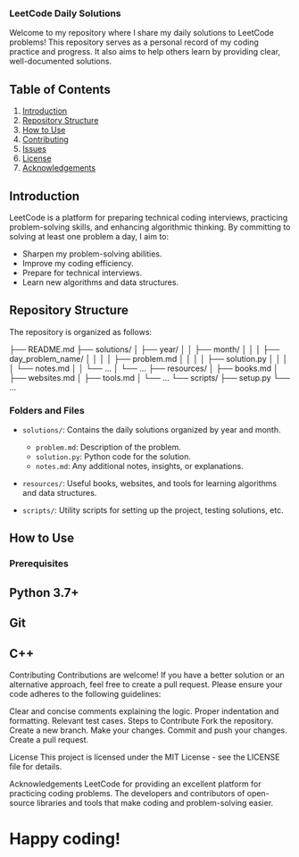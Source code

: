 ### LeetCode Daily Solutions

Welcome to my repository where I share my daily solutions to LeetCode problems! This repository serves as a personal record of my coding practice and progress. It also aims to help others learn by providing clear, well-documented solutions.

## Table of Contents
1. [Introduction](#introduction)
2. [Repository Structure](#repository-structure)
3. [How to Use](#how-to-use)
4. [Contributing](#contributing)
5. [Issues](#issues)
6. [License](#license)
7. [Acknowledgements](#acknowledgements)

## Introduction

LeetCode is a platform for preparing technical coding interviews, practicing problem-solving skills, and enhancing algorithmic thinking. By committing to solving at least one problem a day, I aim to:

- Sharpen my problem-solving abilities.
- Improve my coding efficiency.
- Prepare for technical interviews.
- Learn new algorithms and data structures.

## Repository Structure

The repository is organized as follows:

├── README.md
├── solutions/
│ ├── year/
│ │ ├── month/
│ │ │ ├── day_problem_name/
│ │ │ │ ├── problem.md
│ │ │ │ ├── solution.py
│ │ │ │ └── notes.md
│ │ └── ...
│ └── ...
├── resources/
│ ├── books.md
│ ├── websites.md
│ ├── tools.md
│ └── ...
└── scripts/
├── setup.py
└── ...


### Folders and Files

- `solutions/`: Contains the daily solutions organized by year and month.
  - `problem.md`: Description of the problem.
  - `solution.py`: Python code for the solution.
  - `notes.md`: Any additional notes, insights, or explanations.

- `resources/`: Useful books, websites, and tools for learning algorithms and data structures.

- `scripts/`: Utility scripts for setting up the project, testing solutions, etc.

## How to Use

### Prerequisites

## Python 3.7+
## Git
## C++

Contributing
Contributions are welcome! If you have a better solution or an alternative approach, feel free to create a pull request. Please ensure your code adheres to the following guidelines:

Clear and concise comments explaining the logic.
Proper indentation and formatting.
Relevant test cases.
Steps to Contribute
Fork the repository.
Create a new branch.
Make your changes.
Commit and push your changes.
Create a pull request.

License
This project is licensed under the MIT License - see the LICENSE file for details.

Acknowledgements
LeetCode for providing an excellent platform for practicing coding problems.
The developers and contributors of open-source libraries and tools that make coding and problem-solving easier.
# Happy coding!
